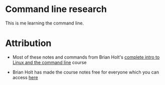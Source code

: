 # Command line research

This is me learning the command line.

# Attribution

- Most of these notes and commands from Brian Holt's [complete intro to Linux and the command line](https://frontendmasters.com/courses/linux-command-line) course

- Brian Holt has made the course notes free for everyone which you can access [here](https://btholt.github.io/complete-intro-to-linux-and-the-cli/)
